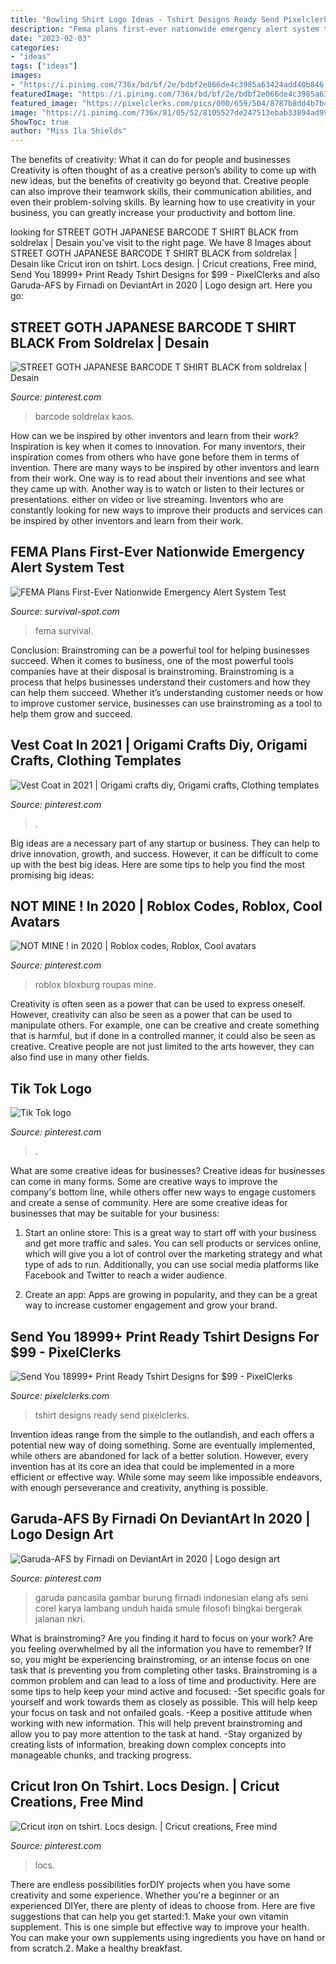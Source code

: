 ```yaml
---
title: "Bowling Shirt Logo Ideas - Tshirt Designs Ready Send Pixelclerks"
description: "Fema plans first-ever nationwide emergency alert system test"
date: "2023-02-03"
categories:
- "ideas"
tags: ["ideas"]
images:
- "https://i.pinimg.com/736x/bd/bf/2e/bdbf2e066de4c3985a63424add40b846.jpg"
featuredImage: "https://i.pinimg.com/736x/bd/bf/2e/bdbf2e066de4c3985a63424add40b846.jpg"
featured_image: "https://pixelclerks.com/pics/000/659/504/8787b8dd4b7b4976ac1cfe06304e096d.jpg"
image: "https://i.pinimg.com/736x/81/05/52/8105527de247513ebab33894ad995a1d.jpg"
ShowToc: true
author: "Miss Ila Shields"
---
```



The benefits of creativity: What it can do for people and businesses
Creativity is often thought of as a creative person’s ability to come up with new ideas, but the benefits of creativity go beyond that. Creative people can also improve their teamwork skills, their communication abilities, and even their problem-solving skills. By learning how to use creativity in your business, you can greatly increase your productivity and bottom line.

	

		
looking for STREET GOTH JAPANESE BARCODE T SHIRT BLACK from soldrelax | Desain you've visit to the right page. We have 8 Images about STREET GOTH JAPANESE BARCODE T SHIRT BLACK from soldrelax | Desain like Cricut iron on tshirt. Locs design. | Cricut creations, Free mind, Send You 18999+ Print Ready Tshirt Designs for $99 - PixelClerks and also Garuda-AFS by Firnadi on DeviantArt in 2020 | Logo design art. Here you go:
		
    
## STREET GOTH JAPANESE BARCODE T SHIRT BLACK From Soldrelax | Desain

<img loading=lazy src="https://i.pinimg.com/736x/6a/a3/50/6aa35089b4dd98493f40145da8d9aa0b.jpg" onerror="this.onerror=null;this.src='https://tse1.mm.bing.net/th?id=OIP.54oOJPPOocKemvIsW2Ig2QHaHa&amp;pid=15.1';" alt="STREET GOTH JAPANESE BARCODE T SHIRT BLACK from soldrelax | Desain">

_Source: pinterest.com_

>barcode soldrelax kaos. 

	

How can we be inspired by other inventors and learn from their work?
Inspiration is key when it comes to innovation. For many inventors, their inspiration comes from others who have gone before them in terms of invention. There are many ways to be inspired by other inventors and learn from their work. One way is to read about their inventions and see what they came up with. Another way is to watch or listen to their lectures or presentations. either on video or live streaming. Inventors who are constantly looking for new ways to improve their products and services can be inspired by other inventors and learn from their work.

    
## FEMA Plans First-Ever Nationwide Emergency Alert System Test

<img loading=lazy src="http://www.survival-spot.com/survival-blog/wp-content/uploads/2011/10/FEMA-logo.jpg" onerror="this.onerror=null;this.src='https://tse4.mm.bing.net/th?id=OIP.Qckb4xYuiJDLIYQCJgaNzwHaFj&amp;pid=15.1';" alt="FEMA Plans First-Ever Nationwide Emergency Alert System Test">

_Source: survival-spot.com_

>fema survival. 

	

Conclusion: Brainstroming can be a powerful tool for helping businesses succeed.
When it comes to business, one of the most powerful tools companies have at their disposal is brainstroming. Brainstroming is a process that helps businesses understand their customers and how they can help them succeed. Whether it’s understanding customer needs or how to improve customer service, businesses can use brainstroming as a tool to help them grow and succeed.

    
## Vest Coat In 2021 | Origami Crafts Diy, Origami Crafts, Clothing Templates

<img loading=lazy src="https://i.pinimg.com/736x/81/05/52/8105527de247513ebab33894ad995a1d.jpg" onerror="this.onerror=null;this.src='https://tse1.mm.bing.net/th?id=OIP.Z0tZFspZxAkW3GGlanxi1gAAAA&amp;pid=15.1';" alt="Vest Coat in 2021 | Origami crafts diy, Origami crafts, Clothing templates">

_Source: pinterest.com_

>. 

	

Big ideas are a necessary part of any startup or business. They can help to drive innovation, growth, and success. However, it can be difficult to come up with the best big ideas. Here are some tips to help you find the most promising big ideas: 

    
## NOT MINE ! In 2020 | Roblox Codes, Roblox, Cool Avatars

<img loading=lazy src="https://i.pinimg.com/736x/89/27/e6/8927e6f4a1c2d755027f14160c3b1269.jpg" onerror="this.onerror=null;this.src='https://tse1.mm.bing.net/th?id=OIP.Kfy2xysquoK8F6I5Y1_I5wHaGU&amp;pid=15.1';" alt="NOT MINE ! in 2020 | Roblox codes, Roblox, Cool avatars">

_Source: pinterest.com_

>roblox bloxburg roupas mine. 

	

Creativity is often seen as a power that can be used to express oneself. However, creativity can also be seen as a power that can be used to manipulate others. For example, one can be creative and create something that is harmful, but if done in a controlled manner, it could also be seen as creative. Creative people are not just limited to the arts however, they can also find use in many other fields.

    
## Tik Tok Logo

<img loading=lazy src="https://i.pinimg.com/736x/bd/bf/2e/bdbf2e066de4c3985a63424add40b846.jpg" onerror="this.onerror=null;this.src='https://tse3.mm.bing.net/th?id=OIP.p0YgC_qJWn4T45mkL-Yr1wHaHa&amp;pid=15.1';" alt="Tik Tok logo">

_Source: pinterest.com_

>. 

	

What are some creative ideas for businesses?
Creative ideas for businesses can come in many forms. Some are creative ways to improve the company's bottom line, while others offer new ways to engage customers and create a sense of community. Here are some creative ideas for businesses that may be suitable for your business:
1. Start an online store: This is a great way to start off with your business and get more traffic and sales. You can sell products or services online, which will give you a lot of control over the marketing strategy and what type of ads to run. Additionally, you can use social media platforms like Facebook and Twitter to reach a wider audience.

2. Create an app: Apps are growing in popularity, and they can be a great way to increase customer engagement and grow your brand.

    
## Send You 18999+ Print Ready Tshirt Designs For $99 - PixelClerks

<img loading=lazy src="https://pixelclerks.com/pics/000/659/504/8787b8dd4b7b4976ac1cfe06304e096d.jpg" onerror="this.onerror=null;this.src='https://tse2.mm.bing.net/th?id=OIP.h4e43Ut7SXasHP4GME4JbQHaE-&amp;pid=15.1';" alt="Send You 18999+ Print Ready Tshirt Designs for $99 - PixelClerks">

_Source: pixelclerks.com_

>tshirt designs ready send pixelclerks. 

	

Invention ideas range from the simple to the outlandish, and each offers a potential new way of doing something. Some are eventually implemented, while others are abandoned for lack of a better solution. However, every invention has at its core an idea that could be implemented in a more efficient or effective way. While some may seem like impossible endeavors, with enough perseverance and creativity, anything is possible.

    
## Garuda-AFS By Firnadi On DeviantArt In 2020 | Logo Design Art

<img loading=lazy src="https://i.pinimg.com/736x/50/e4/c1/50e4c1281da801f3dd88a51abee77c19.jpg" onerror="this.onerror=null;this.src='https://tse2.mm.bing.net/th?id=OIP.0z8_xqcicWaLIbNxsNZcYQAAAA&amp;pid=15.1';" alt="Garuda-AFS by Firnadi on DeviantArt in 2020 | Logo design art">

_Source: pinterest.com_

>garuda pancasila gambar burung firnadi indonesian elang afs seni corel karya lambang unduh haida smule filosofi bingkai bergerak jalanan nkri. 

	

What is brainstroming?
Are you finding it hard to focus on your work? Are you feeling overwhelmed by all the information you have to remember? If so, you might be experiencing brainstroming, or an intense focus on one task that is preventing you from completing other tasks. Brainstroming is a common problem and can lead to a loss of time and productivity. Here are some tips to help keep your mind active and focused: 
-Set specific goals for yourself and work towards them as closely as possible. This will help keep your focus on task and not onfailed goals. 
-Keep a positive attitude when working with new information. This will help prevent brainstroming and allow you to pay more attention to the task at hand. 
-Stay organized by creating lists of information, breaking down complex concepts into manageable chunks, and tracking progress.

    
## Cricut Iron On Tshirt. Locs Design. | Cricut Creations, Free Mind

<img loading=lazy src="https://i.pinimg.com/736x/e2/77/72/e277729d2b587affe6f50153d2b8a6d4--locs-cricut.jpg" onerror="this.onerror=null;this.src='https://tse3.mm.bing.net/th?id=OIP.4kemPA_j6bes8jyHIIi9HAHaJ3&amp;pid=15.1';" alt="Cricut iron on tshirt. Locs design. | Cricut creations, Free mind">

_Source: pinterest.com_

>locs. 

	

There are endless possibilities forDIY projects when you have some creativity and some experience. Whether you're a beginner or an experienced DIYer, there are plenty of ideas to choose from. Here are five suggestions that can help you get started:1. Make your own vitamin supplement. This is one simple but effective way to improve your health. You can make your own supplements using ingredients you have on hand or from scratch.2. Make a healthy breakfast.

